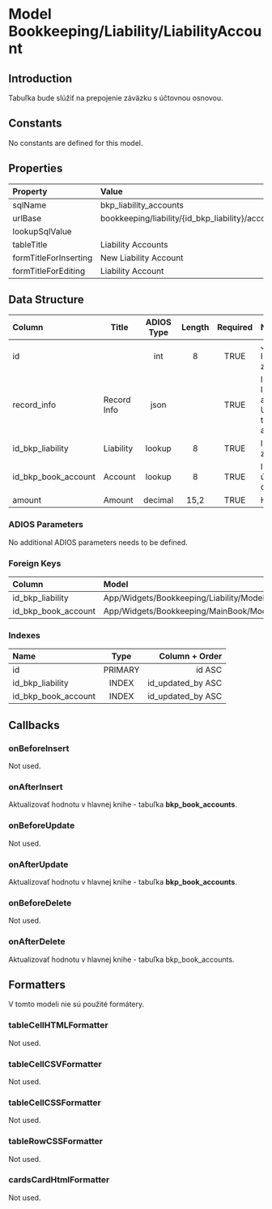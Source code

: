 # Model Bookkeeping/Liability/LiabilityAccount

## Introduction

Tabuľka bude slúžiť na prepojenie záväzku s účtovnou osnovou.

## Constants

No constants are defined for this model.

## Properties

| Property              | Value                                            |
| :-------------------- | :----------------------------------------------- |
| sqlName               | bkp_liability_accounts                           |
| urlBase               | bookkeeping/liability/{id_bkp_liability}/account |
| lookupSqlValue        |                                                  |
| tableTitle            | Liability Accounts                               |
| formTitleForInserting | New Liability Account                            |
| formTitleForEditing   | Liability Account                                |

## Data Structure

| Column              | Title       | ADIOS Type | Length | Required | Notes                                      |
| :------------------ | ----------- | :--------: | :----: | :------: | :----------------------------------------- |
| id                  |             |    int     |   8    |   TRUE   | Jedinečné ID záznamu                       |
| record_info         | Record Info |    json    |        |   TRUE   | Info about INSERT and UPDATE time & author |
| id_bkp_liability    | Liability   |   lookup   |   8    |   TRUE   | ID záväzku                                 |
| id_bkp_book_account | Account     |   lookup   |   8    |   TRUE   | ID účtu z účtovnej osnovy                  |
| amount              | Amount      |  decimal   |  15,2  |   TRUE   | Hodnota                                    |

### ADIOS Parameters

No additional ADIOS parameters needs to be defined.

### Foreign Keys

| Column              | Model                                               | Relation | OnUpdate | OnDelete |
| :------------------ | :-------------------------------------------------- | :------: | -------- | -------- |
| id_bkp_liability    | App/Widgets/Bookkeeping/Liability/Models/Liability  |   1:N    | Cascade  | Restrict |
| id_bkp_book_account | App/Widgets/Bookkeeping/MainBook/Models/BookAccount |   1:N    | Cascade  | Restrict |

### Indexes

| Name                |  Type   |    Column + Order |
| :------------------ | :-----: | ----------------: |
| id                  | PRIMARY |            id ASC |
| id_bkp_liability    |  INDEX  | id_updated_by ASC |
| id_bkp_book_account |  INDEX  | id_updated_by ASC |

## Callbacks

### onBeforeInsert

Not used.

### onAfterInsert

Aktualizovať hodnotu v hlavnej knihe - tabuľka **bkp_book_accounts**.

### onBeforeUpdate

Not used.

### onAfterUpdate

Aktualizovať hodnotu v hlavnej knihe - tabuľka **bkp_book_accounts**.

### onBeforeDelete

Not used.

### onAfterDelete

Aktualizovať hodnotu v hlavnej knihe - tabuľka bkp_book_accounts.

## Formatters

V tomto modeli nie sú použité formátery.

### tableCellHTMLFormatter

Not used.

### tableCellCSVFormatter

Not used.

### tableCellCSSFormatter

Not used.

### tableRowCSSFormatter

Not used.

### cardsCardHtmlFormatter

Not used.
